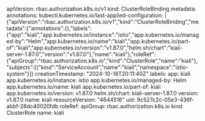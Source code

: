 apiVersion: rbac.authorization.k8s.io/v1
kind: ClusterRoleBinding
metadata:
  annotations:
    kubectl.kubernetes.io/last-applied-configuration: |
      {"apiVersion":"rbac.authorization.k8s.io/v1","kind":"ClusterRoleBinding","metadata":{"annotations":{},"labels":{"app":"kiali","app.kubernetes.io/instance":"istio","app.kubernetes.io/managed-by":"Helm","app.kubernetes.io/name":"kiali","app.kubernetes.io/part-of":"kiali","app.kubernetes.io/version":"v1.87.0","helm.sh/chart":"kiali-server-1.87.0","version":"v1.87.0"},"name":"kiali"},"roleRef":{"apiGroup":"rbac.authorization.k8s.io","kind":"ClusterRole","name":"kiali"},"subjects":[{"kind":"ServiceAccount","name":"kiali","namespace":"istio-system"}]}
  creationTimestamp: "2024-10-18T20:11:40Z"
  labels:
    app: kiali
    app.kubernetes.io/instance: istio
    app.kubernetes.io/managed-by: Helm
    app.kubernetes.io/name: kiali
    app.kubernetes.io/part-of: kiali
    app.kubernetes.io/version: v1.87.0
    helm.sh/chart: kiali-server-1.87.0
    version: v1.87.0
  name: kiali
  resourceVersion: "4644516"
  uid: 9c527c2c-05e3-436f-abbf-28dc40020fdb
roleRef:
  apiGroup: rbac.authorization.k8s.io
  kind: ClusterRole
  name: kiali
